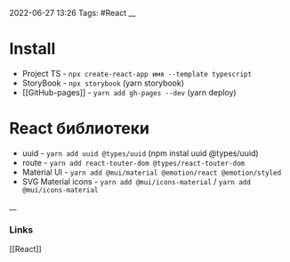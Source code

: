 2022-06-27 13:26
Tags: #React
__
# Install
- Project TS - `npx create-react-app имя --template typescript`
- StoryBook - `npx storybook` (yarn storybook)
- [[GitHub-pages]] - `yarn add gh-pages --dev` (yarn deploy)

# React библиотеки
- uuid - `yarn add uuid @types/uuid` (npm instal uuid @types/uuid)
- route - `yarn add react-touter-dom @types/react-touter-dom`
- Material UI - `yarn add @mui/material @emotion/react @emotion/styled`
- SVG Material icons - `yarn add @mui/icons-material` / `yarn add @mui/icons-material`

__
### Links
[[React]]